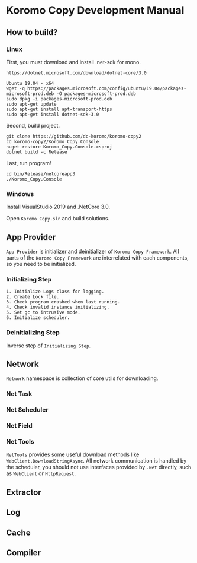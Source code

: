 # Koromo Copy Development Manual

## How to build?

### Linux

First, you must download and install .net-sdk for mono.

```
https://dotnet.microsoft.com/download/dotnet-core/3.0

Ubuntu 19.04 - x64
wget -q https://packages.microsoft.com/config/ubuntu/19.04/packages-microsoft-prod.deb -O packages-microsoft-prod.deb
sudo dpkg -i packages-microsoft-prod.deb
sudo apt-get update
sudo apt-get install apt-transport-https
sudo apt-get install dotnet-sdk-3.0
```

Second, build project.

```
git clone https://github.com/dc-koromo/koromo-copy2
cd koromo-copy2/Koromo_Copy.Console
nuget restore Koromo_Copy.Console.csproj
dotnet build -c Release
```

Last, run program!

```
cd bin/Release/netcoreapp3
./Koromo_Copy.Console
```

### Windows

Install VisualStudio 2019 and .NetCore 3.0.

Open `Koromo Copy.sln` and build solutions.

## App Provider

`App Provider` is initializer and deinitializer of `Koromo Copy Framework`.
All parts of the `Koromo Copy Framework` are interrelated with each components, so you need to be initialized.

### Initializing Step

```
1. Initialize Logs class for logging.
2. Create Lock file.
3. Check program crashed when last running.
4. Check invalid instance initializing.
5. Set gc to intrusive mode.
6. Initialize scheduler.
```

### Deinitializing Step

Inverse step of `Initializing Step`.

## Network

`Network` namespace is collection of core utils for downloading.

### Net Task

### Net Scheduler

### Net Field

### Net Tools

`NetTools` provides some useful download methods like `WebClient.DownloadStringAsync`.
All network communication is handled by the scheduler,
you should not use interfaces provided by `.Net` directly, such as `WebClient` or `HttpRequest`.

## Extractor

## Log

## Cache

## Compiler